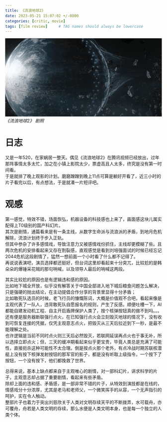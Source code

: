 ```yaml
---
title: 《流浪地球2》
date: 2023-05-21 15:07:02 +/-0800
categories: [critic, movie]
tags: [film review]     # TAG names should always be lowercase
---
```

![img-description](/assets/img/post/2023-05-21-1.png)
_《流浪地球2》 剧照_

# 日志
又是一年520，在家蜗居一整天。偶见《流浪地球2》在腾讯视频已经放出，过年那阵事情太多太忙，加之在小镇上影院太少，票虚高且人太多，终究是没有第一时间看。\
于是就排了晚上观影的计划。磨磨蹭蹭到晚上11点可算是躺好开看了，近三小时的片子看完以后，有点想法，于是就凑一片短评吧。

# 观感
第一感觉，特效不错，场面恢弘，机器设备的科技感也上来了，画面感这块儿属实配得上T0级别的国产科幻片。\
其次是剧情，通篇看来是有一条主线，从数字生命派与流浪派的矛盾，到地月危机解除，流浪计划终于步入正轨。\
但其中参杂了许多感情戏，导致注意力又被感情戏份抓住，主线却更模糊了些。且两次危机的安排看起来又存在割裂感，直观感觉是看到刘培强面试的时候已经忘记2044危机这段剧情了，猛然一想前面一个小时看了什么都不记得了。\
再说说表演吧，演员选择都还挺好，但台词这里却看起来十分突兀，比较尬的是韩朵朵的爆锤采花贼的那句呐喊，以及领导人最后的呐喊这两段。

其实比较尬的原因也是有逻辑违和感的原因。\
比如地下城全开放，似乎没有解答关于中国全部进入地下城后粮食问题怎么解决，只是强硬的抛出结论，在主动提倡合作分享的背景里显得十分矛盾；\
比如敢死队选员的时候，老飞行员的慷慨陈词，大概是价值观不合吧，看起来像是主观代表了一队人，违背敢死队自愿报名的规则，产生了反感。顺便吐槽一下，AI都能自建发动机工程、自主开启盾牌保护人类了，按个核弹按钮真的做不到吗。。。\
还有便是服务器断联强行点火，在已知强行点火会立刻毁灭地球的情况下，没有收到可恢复连接的凭据，仅凭主观意志点火，把毁灭从三天后拉近到下一秒，是最不能理解之处。\
也许逻辑是当前不同时点火则三天后必然毁灭，若联网延误再点火也于事无补，所以选择立即点火；但，三天的缓冲期看起来似乎更宝贵，毕竟人类总是充满了可能性，直接扼杀这种可能性不太合理。倒是按点火那个老外，有点冷战时期苏联核潜艇上没有按下核弹发射按钮的那军官的影子，都是没有听取上级指令，一个按下了按钮，一个没有按下，他们都挽救了世界。

总得来说，基本上缺点都来自于主观唯心的剧情，对一部科幻片，讲求科学的片子，主观意志却占据了重要剧情，看起来有些矛盾。\
除却上面的违和感、矛盾感，是一部非常不错的片子，从特效到演技都是在线的，情感戏分十分浓厚，尤其是老马和老师父，一个微笑挥手的从容，一个无声指引的呵护，实在令人触动。\
整部片子也着力于突出刘慈欣关于人类对文明存续天平的不断拨弄，水可载舟，亦可覆舟，舟若是人类文明的存续，那么水便是人类文明本身，也是每一个独立的人类个体。
